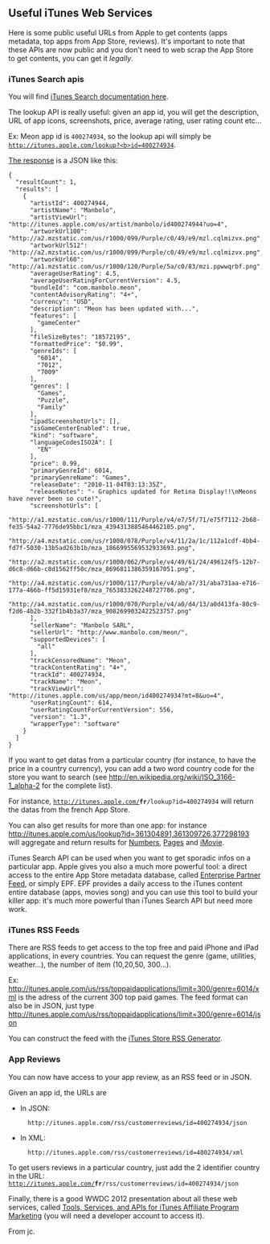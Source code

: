 ## Useful iTunes Web Services

Here is some public useful URLs from Apple to get contents (apps metadata, top apps from App Store, reviews). It's important to note that these APIs are now public and you don't need to web scrap the App Store to get contents, you can get it _legally_.

### iTunes Search apis

You will find [iTunes Search documentation here](http://www.apple.com/itunes/affiliates/resources/documentation/itunes-store-web-service-search-api.html).

The lookup API is really useful: given an app id, you will get the description, URL of app icons, screenshots, price, average rating, user rating count etc... 

Ex: Meon app id is `400274934`, so the lookup api will simply be <code>http://itunes.apple.com/lookup?<b>id=400274934</b></code>.

[The response](http://itunes.apple.com/lookup?id=400274934) is a JSON like this:

	{
	  "resultCount": 1, 
	  "results": [
		{
		  "artistId": 400274944, 
		  "artistName": "Manbolo", 
		  "artistViewUrl": "http://itunes.apple.com/us/artist/manbolo/id400274944?uo=4", 
		  "artworkUrl100": "http://a2.mzstatic.com/us/r1000/099/Purple/c0/49/e9/mzl.cqlmizvx.png", 
		  "artworkUrl512": "http://a2.mzstatic.com/us/r1000/099/Purple/c0/49/e9/mzl.cqlmizvx.png", 
		  "artworkUrl60": "http://a1.mzstatic.com/us/r1000/120/Purple/5a/c0/83/mzi.ppwwqrbf.png", 
		  "averageUserRating": 4.5, 
		  "averageUserRatingForCurrentVersion": 4.5, 
		  "bundleId": "com.manbolo.meon", 
		  "contentAdvisoryRating": "4+", 
		  "currency": "USD", 
		  "description": "Meon has been updated with...", 
		  "features": [
			"gameCenter"
		  ], 
		  "fileSizeBytes": "18572195", 
		  "formattedPrice": "$0.99", 
		  "genreIds": [
			"6014", 
			"7012", 
			"7009"
		  ], 
		  "genres": [
			"Games", 
			"Puzzle", 
			"Family"
		  ], 
		  "ipadScreenshotUrls": [], 
		  "isGameCenterEnabled": true, 
		  "kind": "software", 
		  "languageCodesISO2A": [
			"EN"
		  ], 
		  "price": 0.99, 
		  "primaryGenreId": 6014, 
		  "primaryGenreName": "Games", 
		  "releaseDate": "2010-11-04T03:13:35Z", 
		  "releaseNotes": "- Graphics updated for Retina Display!!\nMeons have never been so cute!", 
		  "screenshotUrls": [
			"http://a1.mzstatic.com/us/r1000/111/Purple/v4/e7/5f/71/e75f7112-2b68-fe35-54a2-7776de95bbc1/mza_4394313885464462105.png", 
			"http://a4.mzstatic.com/us/r1000/078/Purple/v4/11/2a/1c/112a1cdf-4bb4-fd7f-5030-13b5ad263b1b/mza_1866995569532933693.png", 
			"http://a2.mzstatic.com/us/r1000/062/Purple/v4/49/61/24/496124f5-12b7-d6c8-d66b-c8d1562ff50c/mza_8696811386359167051.png", 
			"http://a4.mzstatic.com/us/r1000/117/Purple/v4/ab/a7/31/aba731aa-e716-177a-466b-ff5d15931ef8/mza_7653833262248727786.png", 
			"http://a4.mzstatic.com/us/r1000/070/Purple/v4/a0/d4/13/a0d413fa-80c9-f2d6-4b2b-332f1b4b3a37/mza_9082699032422523757.png"
		  ], 
		  "sellerName": "Manbolo SARL", 
		  "sellerUrl": "http://www.manbolo.com/meon/", 
		  "supportedDevices": [
			"all"
		  ], 
		  "trackCensoredName": "Meon", 
		  "trackContentRating": "4+", 
		  "trackId": 400274934, 
		  "trackName": "Meon", 
		  "trackViewUrl": "http://itunes.apple.com/us/app/meon/id400274934?mt=8&uo=4", 
		  "userRatingCount": 614, 
		  "userRatingCountForCurrentVersion": 556, 
		  "version": "1.3", 
		  "wrapperType": "software"
		}
	  ]
	}
	
If you want to get datas from a particular country (for instance, to have the price in a country currency), you can add a two word country code for the store you want to search (see <http://en.wikipedia.org/wiki/ISO_3166-1_alpha-2> for the complete list).

For instance, <code>http://itunes.apple.com/<b>fr</b>/lookup?id=400274934</code> will return the datas from the french App Store.

You can also get results for more than one app: for instance <http://itunes.apple.com/us/lookup?id=361304891,361309726,377298193> will aggregate and return results for [Numbers](https://itunes.apple.com/en/app/numbers/id361304891?mt=8), [Pages](https://itunes.apple.com/en/app/pages/id361309726?mt=8) and [iMovie](https://itunes.apple.com/us/app/imovie/id377298193?mt=8).

iTunes Search API can be used when you want to get sporadic infos on a particular app. Apple gives you also a much more powerful tool: a direct access to the entire App Store metadata database, called [Enterprise Partner Feed](http://www.apple.com/itunes/affiliates/resources/documentation/enterprise-partner-feed-flat.html), or simply EPF. EPF provides a daily access to the iTunes content entire database (apps, movies song) and you can use this tool to build your killer app: it's much more powerful than iTunes Search API but need more work.

### iTunes RSS Feeds

There are RSS feeds to get access to the top free and paid iPhone and iPad applications, in every countries. You can request the genre (game, utilities, weather...), the number of item (10,20,50, 300...).

Ex: <http://itunes.apple.com/us/rss/toppaidapplications/limit=300/genre=6014/xml> is the adress of the current 300 top paid games. The feed format can also be in JSON, just type  <http://itunes.apple.com/us/rss/toppaidapplications/limit=300/genre=6014/json>

You can construct the feed with the [iTunes Store RSS Generator](http://itunes.apple.com/rss).

### App Reviews 

You can now have access to your app review, as an RSS feed or in JSON.

Given an app id, the URLs are
 
- In JSON:    

		http://itunes.apple.com/rss/customerreviews/id=400274934/json

- In XML:    

		http://itunes.apple.com/rss/customerreviews/id=400274934/xml
	
To get users reviews in a particular country, just add the 2 identifier country in the URL:		
<code>http://itunes.apple.com/<b>fr</b>/rss/customerreviews/id=400274934/json</code>

Finally, there is a good WWDC 2012 presentation about all these web services, called [Tools, Services, and APIs for iTunes Affiliate Program Marketing](http://adcdownload.apple.com/wwdc_2012/wwdc_2012_session_pdfs/session_603__tools_services_and_apis_for_itunes_affiliate_program_marketing.pdf)
(you will need a developer account to access it).

From jc.


